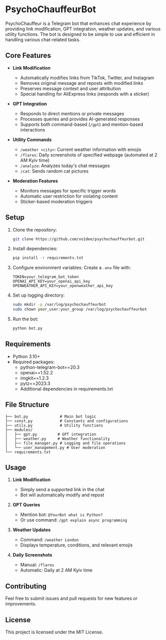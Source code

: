 # PsychoChauffeurBot

PsychoChauffeur is a Telegram bot that enhances chat experience by providing link modification, GPT integration, weather updates, and various utility functions. The bot is designed to be simple to use and efficient in handling various chat-related tasks.

## Core Features

- **Link Modification**
  - Automatically modifies links from TikTok, Twitter, and Instagram
  - Removes original message and reposts with modified links
  - Preserves message context and user attribution
  - Special handling for AliExpress links (responds with a sticker)

- **GPT Integration**
  - Responds to direct mentions or private messages
  - Processes queries and provides AI-generated responses
  - Supports both command-based (`/gpt`) and mention-based interactions

- **Utility Commands**
  - `/weather <city>`: Current weather information with emojis
  - `/flares`: Daily screenshots of specified webpage (automated at 2 AM Kyiv time)
  - `/analyze`: Analyzes today's chat messages
  - `/cat`: Sends random cat pictures

- **Moderation Features**
  - Monitors messages for specific trigger words
  - Automatic user restriction for violating content
  - Sticker-based moderation triggers

## Setup

1. Clone the repository:

   ```bash
   git clone https://github.com/vo1dee/psychochauffeurbot.git
   ```

2. Install dependencies:

   ```bash
   pip install -r requirements.txt
   ```

3. Configure environment variables:
   Create a `.env` file with:
   ```
   TOKEN=your_telegram_bot_token
   OPENAI_API_KEY=your_openai_api_key
   OPENWEATHER_API_KEY=your_openweather_api_key
   ```

4. Set up logging directory:

   ```bash
   sudo mkdir -p /var/log/psychochauffeurbot
   sudo chown your_user:your_group /var/log/psychochauffeurbot
   ```

5. Run the bot:

   ```bash
   python bot.py
   ```

## Requirements

- Python 3.10+
- Required packages:
  - python-telegram-bot==20.3
  - openai==1.52.2
  - imgkit==1.2.3
  - pytz==2023.3
  - Additional dependencies in requirements.txt

## File Structure

```
├── bot.py              # Main bot logic
├── const.py            # Constants and configurations
├── utils.py            # Utility functions
├── modules/
│   ├── gpt.py         # GPT integration
│   ├── weather.py     # Weather functionality
│   ├── file_manager.py # Logging and file operations
│   └── user_management.py # User moderation
└── requirements.txt
```

## Usage

1. **Link Modification**
   - Simply send a supported link in the chat
   - Bot will automatically modify and repost

2. **GPT Queries**
   - Mention bot: `@YourBot what is Python?`
   - Or use command: `/gpt explain async programming`

3. **Weather Updates**
   - Command: `/weather London`
   - Displays temperature, conditions, and relevant emojis

4. **Daily Screenshots**
   - Manual: `/flares`
   - Automatic: Daily at 2 AM Kyiv time

## Contributing

Feel free to submit issues and pull requests for new features or improvements.

## License

This project is licensed under the MIT License.

